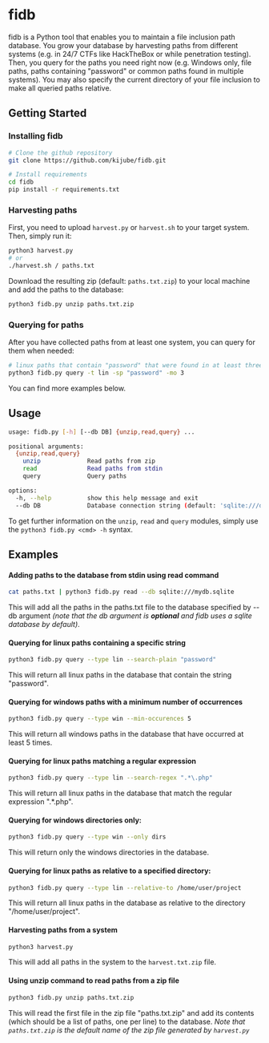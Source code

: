 # fidb

fidb is a Python tool that enables you to maintain a file inclusion path database. You grow your database by harvesting paths from different systems (e.g. in 24/7 CTFs like HackTheBox or while penetration testing). Then, you query for the paths you need right now (e.g. Windows only, file paths, paths containing "password" or common paths found in multiple systems). You may also specify the current directory of your file inclusion to make all queried paths relative.

## Getting Started
### Installing fidb
```bash
# Clone the github repository
git clone https://github.com/kijube/fidb.git

# Install requirements
cd fidb
pip install -r requirements.txt
```
### Harvesting paths
First, you need to upload `harvest.py` or `harvest.sh` to your target system. Then, simply run it:
```bash
python3 harvest.py
# or
./harvest.sh / paths.txt
```
Download the resulting zip (default: `paths.txt.zip`) to your local machine and add the paths to the database:
```bash
python3 fidb.py unzip paths.txt.zip
```
### Querying for paths
After you have collected paths from at least one system, you can query for them when needed:
```bash
# linux paths that contain "password" that were found in at least three systems
python3 fidb.py query -t lin -sp "password" -mo 3
```
You can find more examples below.

## Usage
```bash
usage: fidb.py [-h] [--db DB] {unzip,read,query} ...

positional arguments:
  {unzip,read,query}
    unzip             Read paths from zip
    read              Read paths from stdin
    query             Query paths

options:
  -h, --help          show this help message and exit
  --db DB             Database connection string (default: 'sqlite:///db.sqlite')
```
To get further information on the `unzip`, `read` and `query` modules, simply use the `python3 fidb.py <cmd> -h` syntax.

## Examples
#### Adding paths to the database from stdin using read command
```bash
cat paths.txt | python3 fidb.py read --db sqlite:///mydb.sqlite
```
This will add all the paths in the paths.txt file to the database specified by --db argument *(note that the db argument is **optional** and fidb uses a sqlite database by default)*.

#### Querying for linux paths containing a specific string
```bash
python3 fidb.py query --type lin --search-plain "password"
```
This will return all linux paths in the database that contain the string "password".

#### Querying for windows paths with a minimum number of occurrences
```bash
python3 fidb.py query --type win --min-occurences 5
```
This will return all windows paths in the database that have occurred at least 5 times.

#### Querying for linux paths matching a regular expression
```bash
python3 fidb.py query --type lin --search-regex ".*\.php"
```
This will return all linux paths in the database that match the regular expression ".*.php".

#### Querying for windows directories only:
```bash
python3 fidb.py query --type win --only dirs
```
This will return only the windows directories in the database.

#### Querying for linux paths as relative to a specified directory:
```bash
python3 fidb.py query --type lin --relative-to /home/user/project
```
This will return all linux paths in the database as relative to the directory "/home/user/project".

#### Harvesting paths from a system
```bash
python3 harvest.py
```
This will add all paths in the system to the `harvest.txt.zip` file.

#### Using unzip command to read paths from a zip file
```bash
python3 fidb.py unzip paths.txt.zip
```
This will read the first file in the zip file "paths.txt.zip" and add its contents (which should be a list of paths, one per line) to the database.
*Note that `paths.txt.zip` is the default name of the zip file generated by `harvest.py`*
